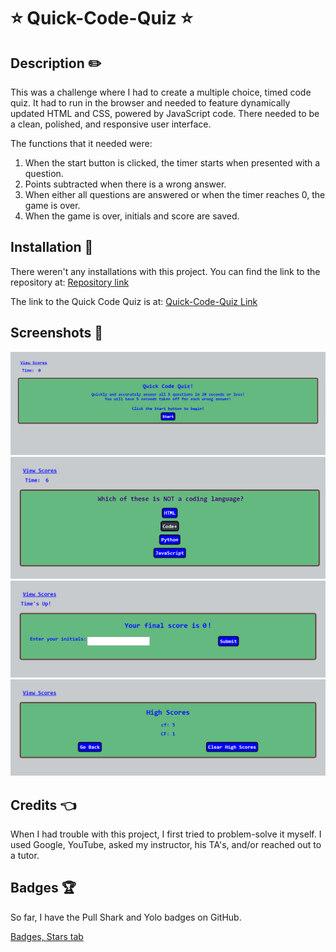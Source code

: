 # ⭐ Quick-Code-Quiz ⭐ # 

## Description ✏️

This was a challenge where I had to create a multiple choice, timed code quiz.  It had to run in the browser and needed to feature dynamically updated HTML and CSS, powered by JavaScript code.  There needed to be a clean, polished, and responsive user interface.

The functions that it needed were:
1) When the start button is clicked, the timer starts when presented with a question.
2) Points subtracted when there is a wrong answer.
3) When either all questions are answered or when the timer reaches 0, the game is over.
4) When the game is over, initials and score are saved. 

## Installation 🔑

There weren't any installations with this project.  You can find the link to the repository at:
[Repository link](https://github.com/123sites/Quick-Code-Quiz)

The link to the Quick Code Quiz is at:
[Quick-Code-Quiz Link](https://123sites.github.io/Quick-Code-Quiz)
## Screenshots 🎯

![screenshots](./assets/images/Image-at-Start.png)
![screenshots](./assets/images/Quiz-Questions-Image.png)
![screenshots](./assets/images/Out-of-Time-Screenshot!.png)
![screenshots](./assets/images/High-Scores-Screenshot.png)

## Credits 👈

  When I had trouble with this project, I first tried to problem-solve it myself.  I used Google, YouTube, asked my instructor, his TA's, and/or reached out to a tutor.  


## Badges 🏆

So far, I have the Pull Shark and Yolo badges on GitHub.

[Badges, Stars tab](https://github.com/123sites?tab=stars)


